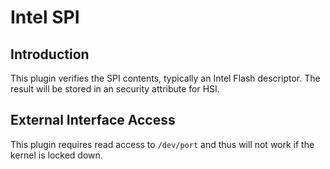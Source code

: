 # Intel SPI

## Introduction

This plugin verifies the SPI contents, typically an Intel Flash descriptor.
The result will be stored in an security attribute for HSI.

## External Interface Access

This plugin requires read access to `/dev/port` and thus will not work if the
kernel is locked down.
